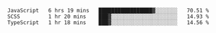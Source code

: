 <!--START_SECTION:waka-->

```text
JavaScript   6 hrs 19 mins   █████████████████▓░░░░░░░   70.51 %
SCSS         1 hr 20 mins    ███▓░░░░░░░░░░░░░░░░░░░░░   14.93 %
TypeScript   1 hr 18 mins    ███▓░░░░░░░░░░░░░░░░░░░░░   14.56 %
```

<!--END_SECTION:waka-->


<!--
**Leorio21/Leorio21** is a ✨ _special_ ✨ repository because its `README.md` (this file) appears on your GitHub profile.

Here are some ideas to get you started:

- 🔭 I’m currently working on ...
- 🌱 I’m currently learning ...
- 👯 I’m looking to collaborate on ...
- 🤔 I’m looking for help with ...
- 💬 Ask me about ...
- 📫 How to reach me: ...
- 😄 Pronouns: ...
- ⚡ Fun fact: ...
-->
